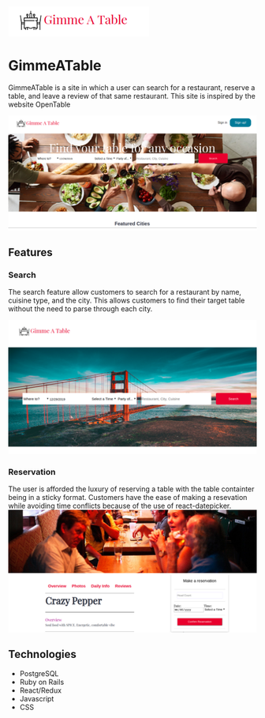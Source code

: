![project logo](https://github.com/clauddyf/GimmeATable/blob/master/app/assets/images/Screenshot%20from%202019-12-26%2013-51-14.png)

# GimmeATable

GimmeATable is a site in which a user can search for a restaurant, reserve a table, and leave a review of that same restaurant. This site is inspired by the website OpenTable

![splash page](https://github.com/clauddyf/GimmeATable/blob/master/app/assets/images/home.png)



## Features
### Search
  
  The search feature allow customers to search for a restaurant by name, cuisine type, and the city. This allows customers to find their target table without the need to parse through each city.
  
 ![search_box](https://github.com/clauddyf/GimmeATable/blob/master/app/assets/images/searchbox.png)
  
  
### Reservation
 
 The user is afforded the luxury of reserving a table with the table containter being in a sticky format. Customers have the ease of making a resevation while avoiding time conflicts because of the use of react-datepicker.
 ![reservation_box](https://github.com/clauddyf/GimmeATable/blob/master/app/assets/images/reservations.png)

## Technologies
* PostgreSQL
* Ruby on Rails
* React/Redux
* Javascript
* CSS

